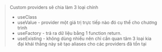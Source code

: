 > Custom providers sẽ chia làm 3 loại chính
> * useClass
> * useValue - provider một giá trị trực tiếp nào đó cụ thể cho chương trình
> * useFactory - trả ra dữ liệu bằng 1 function return.
> * useExisting - không dùng nhiều nên chỉ cần quan tâm 3 loại kia đại khái thằng này sẽ tạo aliases cho các providers đã tồn tại